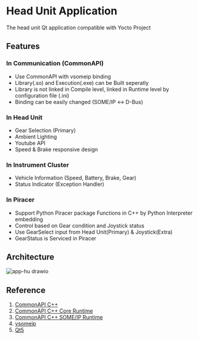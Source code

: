 # Head Unit Application

The head unit Qt application compatible with Yocto Project

## Features

### In Communication (CommonAPI)

- Use CommonAPI with vsomeip binding
- Library(.so) and Execution(.exe) can be Built seperatly
- Library is not linked in Compile level, linked in Runtime level by configuration file (.ini)
- Binding can be easily changed (SOME/IP ↔ D-Bus)

### In Head Unit

- Gear Selection (Primary)
- Ambient Lighting
- Youtube API
- Speed & Brake responsive design

### In Instrument Cluster

- Vehicle Information (Speed, Battery, Brake, Gear)
- Status Indicator (Exception Handler)

### In Piracer

- Support Python Piracer package Functions in C++ by Python Interpreter embedding
- Control based on Gear condition and Joystick status
- Use GearSelect input from Head Unit(Primary) & Joystick(Extra)
- GearStatus is Serviced in Piracer

## Architecture

![app-hu drawio](https://github.com/SEA-ME-Team4/app-hu/assets/120576021/703187ac-73b8-4028-b188-6a80643bfd1f)

## Reference

1. [CommonAPI C++](https://covesa.github.io/capicxx-core-tools/)
2. [CommonAPI C++ Core Runtime](https://github.com/COVESA/capicxx-core-runtime)
3. [CommonAPI C++ SOME/IP Runtime](https://github.com/COVESA/capicxx-someip-runtime)
4. [vsomeip](https://github.com/COVESA/vsomeip)
5. [Qt5](https://doc.qt.io/qt-5.15/)

